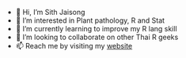 - 👋 Hi, I’m Sith Jaisong
- 👀 I’m interested in Plant pathology, R and Stat
- 🌱 I’m currently learning to improve my R lang skill 
- 💞️ I’m looking to collaborate on other Thai R geeks 
- 📫 Reach me by visiting my [website](https://sithjaisong.netlify.app/)

<!---
jaisong-sith/jaisong-sith is a ✨ special ✨ repository because its `README.md` (this file) appears on your GitHub profile.
You can click the Preview link to take a look at your changes.
--->
